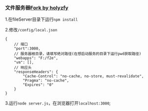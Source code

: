 ### 文件服务器[Fork by holyzfy](https://github.com/holyzfy)

1.在fileServer目录下运行`npm install`

2.修改`/config/local.json`

```
{
    // 端口
    "port":3000,
    // 服务器根目录，请填写绝对路径(在想启动服务的目录下运行pwd获取路径)
    "webapps": "F:/f2e",
    "vm": [],
    // 响应头
    "responseHeaders": {
        "Cache-Control": "no-cache, no-store, must-revalidate",
        "Pragma": "no-cache",
        "Expires": "0"
    }
}
```

3.运行`node server.js`，在浏览器打开`localhost:3000`;